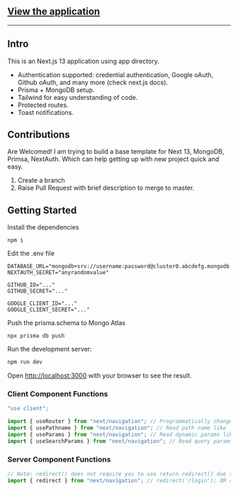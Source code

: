 ## [View the application](https://nextauth-iamshubhamjangle.vercel.app/)

<hr>

## Intro

This is an Next.js 13 application using app directory.

- Authentication supported: credential authentication, Google oAuth, Github oAuth, and many more (check next.js docs).
- Prisma + MongoDB setup.
- Tailwind for easy understanding of code.
- Protected routes.
- Toast notifications.

## Contributions

Are Welcomed!
I am trying to build a base template for Next 13, MongoDB, Primsa, NextAuth. Which can help getting up with new project quick and easy.

1. Create a branch
2. Raise Pull Request with brief description to merge to master.

## Getting Started

Install the dependencies

```
npm i
```

Edit the .env file

```
DATABASE_URL="mongodb+srv://username:password@cluster0.abcdefg.mongodb.net/test"
NEXTAUTH_SECRET="anyrandomvalue"

GITHUB_ID="..."
GITHUB_SECRET="..."

GOOGLE_CLIENT_ID="..."
GOOGLE_CLIENT_SECRET="..."
```

Push the prisma.schema to Mongo Atlas

```
npx prisma db push
```

Run the development server:

```bash
npm run dev
```

Open [http://localhost:3000](http://localhost:3000) with your browser to see the result.

### Client Component Functions

```js
"use client";

import { useRouter } from "next/navigation"; // Programmatically change routes inside Client Components.
import { usePathname } from "next/navigation"; // Read path name like '/blog/hello?v=2' => '/blog/hello'
import { useParams } from "next/navigation"; // Read dynamic params like /shop/[tag]/[item]
import { useSearchParams } from "next/navigation"; // Read query params `/dashboard?search=my-project`
```

### Server Component Functions

```js
// Note: redirect() does not require you to use return redirect() due to using the TypeScript never type.
import { redirect } from "next/navigation"; // redirect('/login'); OR redirect('notFound');
```

